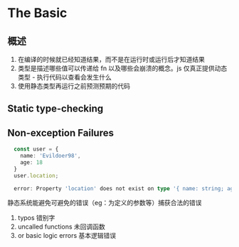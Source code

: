 # The Basic

## 概述

1. 在编译的时候就已经知道结果，而不是在运行时或运行后才知道结果
2. 类型是描述哪些值可以传递给 fn 以及哪些会崩溃的概念。js 仅真正提供动态类型 - 执行代码以查看会发生什么
3. 使用静态类型再运行之前预测预期的代码

## Static type-checking

## Non-exception Failures

```ts
  const user = {
    name: 'Evildoer98',
    age: 18
  }
  user.location;

  error: Property 'location' does not exist on type '{ name: string; age: number}'
```

静态系统能避免可避免的错误（eg：为定义的参数等）捕获合法的错误

1. typos 错别字
2. uncalled functions 未回调函数
3. or basic logic errors 基本逻辑错误
